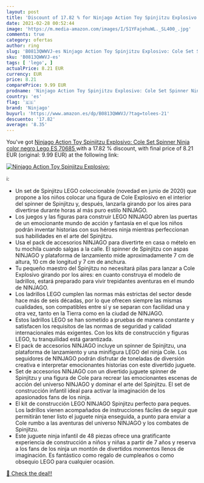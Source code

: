 ```yaml
---
layout: post
title: 'Discount of 17.82 % for Ninjago Action Toy Spinjitzu Explosivo: '
date: 2021-02-28 00:52:44
image: 'https://m.media-amazon.com/images/I/51YFajehuWL._SL400_.jpg'
comments: true
category: ofertas
author: ring
slug: 'B0813QWWVJ-es Ninjago Action Toy Spinjitzu Explosivo: Cole Set Spinner...'
sku: 'B0813QWWVJ-es'
tags: [ 'lego', ]
actualPrice: 8.21 EUR
currency: EUR
price: 8.21
comparePrice: 9.99 EUR
prodname: 'Ninjago Action Toy Spinjitzu Explosivo: Cole Set Spinner Ninja  color negro  Lego ES 70685 '
country: 'es'
flag: '🇪🇸'
brand: 'Ninjago'
buyurl: 'https://www.amazon.es/dp/B0813QWWVJ/?tag=tolees-21'
descuento: '17.82'
average: '8.35'
---
```


You've got [Ninjago Action Toy Spinjitzu Explosivo: Cole Set Spinner Ninja  color negro  Lego ES 70685 ](https://www.amazon.es/dp/B0813QWWVJ/?tag=tolees-21) with a  17.82 % discount, with final price of 8.21 EUR (original: 9.99 EUR) at the following link:

[![Ninjago Action Toy Spinjitzu Explosivo: ](https://m.media-amazon.com/images/I/51YFajehuWL._SL400_.jpg)](https://www.amazon.es/dp/B0813QWWVJ/?tag=tolees-21)

ℹ️:

- Un set de Spinjitzu LEGO coleccionable (novedad en junio de 2020) que propone a los niños colocar una figura de Cole Explosivo en el interior del spinner de Spinjitzu y, después, lanzarla girando por los aires para divertirse durante horas al más puro estilo NINJAGO.
- Los juegos y las figuras para construir LEGO NINJAGO abren las puertas de un emocionante mundo de acción y fantasía en el que los niños podrán inventar historias con sus héroes ninja mientras perfeccionan sus habilidades en el arte del Spinjitzu.
- Usa el pack de accesorios NINJAGO para divertirte en casa o mételo en tu mochila cuando salgas a la calle. El spinner de Spinjitzu con aspas NINJAGO y plataforma de lanzamiento mide aproximadamente 7 cm de altura, 10 cm de longitud y 7 cm de anchura.
- Tu pequeño maestro del Spinjitzu no necesitará pilas para lanzar a Cole Explosivo girando por los aires: en cuanto construya el modelo de ladrillos, estará preparado para vivir trepidantes aventuras en el mundo de NINJAGO.
- Los ladrillos LEGO cumplen las normas más estrictas del sector desde hace más de seis décadas, por lo que ofrecen siempre las mismas cualidades, son compatibles entre sí y se separan con facilidad una y otra vez, tanto en la Tierra como en la ciudad de NINJAGO.
- Estos ladrillos LEGO se han sometido a pruebas de manera constante y satisfacen los requisitos de las normas de seguridad y calidad internacionales más exigentes. Con los kits de construcción y figuras LEGO, tu tranquilidad está garantizada.
- El pack de accesorios NINJAGO incluye un spinner de Spinjitzu, una plataforma de lanzamiento y una minifigura LEGO del ninja Cole. Los seguidores de NINJAGO podrán disfrutar de toneladas de diversión creativa e interpretar emocionantes historias con este divertido juguete.
- Set de accesorios NINJAGO con un divertido juguete spinner de Spinjitzu y una figura de Cole para recrear las emocionantes escenas de acción del universo NINJAGO y dominar el arte del Spinjitzu. El set de construcción infantil ideal para activar la imaginación de los apasionados fans de los ninja.
- El kit de construcción LEGO NINJAGO Spinjitzu perfecto para peques. Los ladrillos vienen acompañados de instrucciones fáciles de seguir que permitirán tener listo el juguete ninja enseguida, a punto para enviar a Cole rumbo a las aventuras del universo NINJAGO y los combates de Spinjitzu.
- Este juguete ninja infantil de 48 piezas ofrece una gratificante experiencia de construcción a niños y niñas a partir de 7 años y reserva a los fans de los ninja un montón de divertidos momentos llenos de imaginación. Es fantástico como regalo de cumpleaños o como obsequio LEGO para cualquier ocasión.

[🛒 Check the deal!!](https://www.amazon.es/dp/B0813QWWVJ/?tag=tolees-21)
